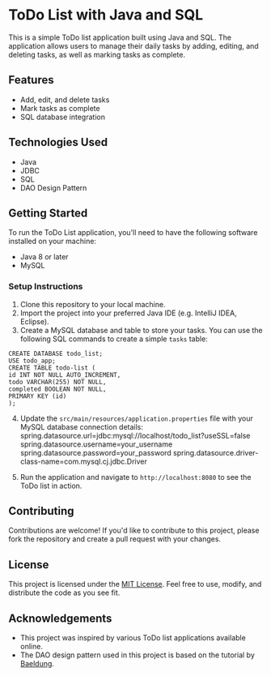 # ToDo List with Java and SQL

This is a simple ToDo list application built using Java and SQL. The application allows users to manage their daily tasks by adding, editing, and deleting tasks, as well as marking tasks as complete.

## Features
- Add, edit, and delete tasks
- Mark tasks as complete
- SQL database integration

## Technologies Used
- Java
- JDBC
- SQL
- DAO Design Pattern

## Getting Started
To run the ToDo List application, you'll need to have the following software installed on your machine:
- Java 8 or later
- MySQL

### Setup Instructions
1. Clone this repository to your local machine.
2. Import the project into your preferred Java IDE (e.g. IntelliJ IDEA, Eclipse).
3. Create a MySQL database and table to store your tasks. You can use the following SQL commands to create a simple `tasks` table:
```
CREATE DATABASE todo_list;
USE todo_app;
CREATE TABLE todo-list (
id INT NOT NULL AUTO_INCREMENT,
todo VARCHAR(255) NOT NULL,
completed BOOLEAN NOT NULL,
PRIMARY KEY (id)
);
```

4. Update the `src/main/resources/application.properties` file with your MySQL database connection details:
   spring.datasource.url=jdbc:mysql://localhost/todo_list?useSSL=false
   spring.datasource.username=your_username
   spring.datasource.password=your_password
   spring.datasource.driver-class-name=com.mysql.cj.jdbc.Driver

5. Run the application and navigate to `http://localhost:8080` to see the ToDo list in action.

## Contributing
Contributions are welcome! If you'd like to contribute to this project, please fork the repository and create a pull request with your changes.

## License
This project is licensed under the [MIT License](LICENSE). Feel free to use, modify, and distribute the code as you see fit.

## Acknowledgements
- This project was inspired by various ToDo list applications available online.
- The DAO design pattern used in this project is based on the tutorial by [Baeldung](https://www.baeldung.com/java-dao-pattern).
